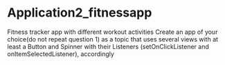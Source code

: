 # Application2_fitnessapp
Fitness tracker app with different workout activities
Create an app of your choice(do not repeat question 1) as a topic that uses several
views with at least a Button and Spinner with their Listeners (setOnClickListener
and onItemSelectedListener), accordingly
